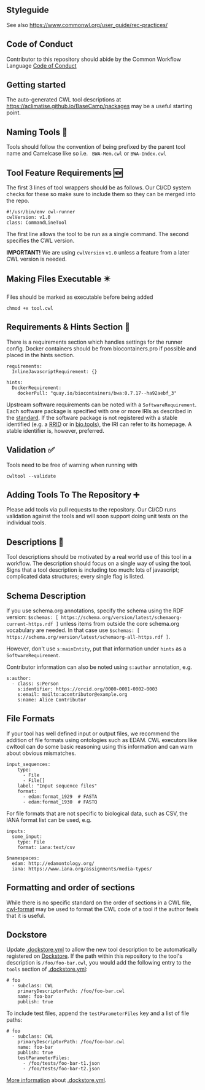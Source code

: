 ## Styleguide

See also https://www.commonwl.org/user_guide/rec-practices/

## Code of Conduct

Contributor to this repository should abide by the Common Workflow Language [Code of Conduct](https://github.com/common-workflow-language/common-workflow-language/blob/main/CODE_OF_CONDUCT.md)

## Getting started

The auto-generated CWL tool descriptions at https://aclimatise.github.io/BaseCamp/packages may be a useful starting point.

## Naming Tools 📛

Tools should follow the convention of being prefixed by the parent tool name and Camelcase like so i.e.
`
BWA-Mem.cwl`
or `
BWA-Index.cwl
`

## Tool Feature Requirements 🆕

The first 3 lines of tool wrappers should be as follows. Our CI/CD system checks for these so make sure to include them so they can be merged into the repo.

``` cwl
#!/usr/bin/env cwl-runner
cwlVersion: v1.0
class: CommandLineTool
```

The first line allows the tool to be run as a single command.
The second specifies the CWL version.

**IMPORTANT!**
We are using `cwlVersion` `v1.0` unless a feature from a
later CWL version is needed.

## Making Files Executable ✴️

Files should be marked as executable before being added

`
chmod +x tool.cwl
`

## Requirements & Hints Section 🧾

There is a requirements section which handles settings for the runner config. Docker containers should be from biocontainers.pro if possible and placed in the hints section.

``` cwl
requirements:
  InlineJavascriptRequirement: {}
```

``` cwl
hints:
  DockerRequirement:
    dockerPull: "quay.io/biocontainers/bwa:0.7.17--ha92aebf_3"
```

Upstream software requirements can be noted with a `SoftwareRequirement`. Each software package is specified with one or
more IRIs as described in the [standard](https://www.commonwl.org/v1.2/CommandLineTool.html#SoftwareRequirement). If the
software package is not registered with a stable identified (e.g. a [RRID](https://www.identifiers.org/rrid/) or in
[bio.tools](https://bio.tools/)), the IRI can refer to its homepage. A stable identifier is, however, preferred.

## Validation ✅

Tools need to be free of warning when running with

`
cwltool --validate
`

## Adding Tools To The Repository ➕

Please add tools via pull requests to the repository. Our CI/CD runs validation against the tools and will soon support doing unit tests on the individual tools.

## Descriptions 📃

Tool descriptions should be motivated by a real world use of this tool in a workflow.
The description should focus on a single way of using the tool.
Signs that a tool description is including too much: lots of javascript; complicated data structures; every single flag is listed.

## Schema Description

If you use schema.org annotations, specify the schema using the RDF version:
`$schemas: [ https://schema.org/version/latest/schemaorg-current-https.rdf ]` unless items from
outside the core schema.org vocabulary are needed. In that case use
`$schemas: [ https://schema.org/version/latest/schemaorg-all-https.rdf ]`.

However, don't use `s:mainEntity`, put that information under `hints` as a `SoftwareRequirement`.

Contributor information can also be noted using `s:author` annotation, e.g.

```cwl
s:author:
  - class: s:Person
    s:identifier: https://orcid.org/0000-0001-0002-0003
    s:email: mailto:acontributor@example.org
    s:name: Alice Contributor
```

## File Formats

If your tool has well defined input or output files, we recommend the addition of file formats using ontologies such as EDAM. CWL executors like cwltool can do some basic reasoning using this information and can warn about obvious mismatches.

``` cwl
input_sequences:
    type:
      - File
      - File[]
    label: "Input sequence files"
    format:
      - edam:format_1929  # FASTA
      - edam:format_1930  # FASTQ
```

For file formats that are not specific to biological data, such as CSV, the IANA format list can be used, e.g.

``` cwl
inputs:
  some_input:
    type: File
    format: iana:text/csv
```

``` cwl
$namespaces:
  edam: http://edamontology.org/
  iana: https://www.iana.org/assignments/media-types/
```

## Formatting and order of sections

While there is no specific standard on the order of sections in a CWL file, [cwl-format](https://github.com/rabix/cwl-format) may be used to format the CWL
code of a tool if the author feels that it is useful.

## Dockstore

Update [.dockstore.yml](.dockstore.yml) to allow the new tool description to be automatically registered on [Dockstore](https://dockstore.org/).
If the path within this repository to the tool's description is `/foo/foo-bar.cwl`, you would add the following entry to the `tools` section of [.dockstore.yml](.dockstore.yml):

```
# foo
  - subclass: CWL
    primaryDescriptorPath: /foo/foo-bar.cwl
    name: foo-bar
    publish: true
```

To include test files, append the `testParameterFiles` key and a list of file paths:

```
# foo
  - subclass: CWL
    primaryDescriptorPath: /foo/foo-bar.cwl
    name: foo-bar
    publish: true
    testParameterFiles:
      - /foo/tests/foo-bar-t1.json
      - /foo/tests/foo-bar-t2.json
```

[More information](https://docs.dockstore.org/en/stable/assets/templates/tools/tools.html) about [.dockstore.yml](.dockstore.yml).
